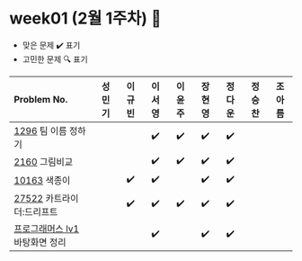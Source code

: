 
# week01 (2월 1주차) :pencil:

- 맞은 문제 :heavy_check_mark: 표기
- 고민한 문제 :mag: 표기


|Problem No.|성민기|이규빈|이서영|이윤주|장현영|정다운|정승찬|조아름|
|:-------------------------|:-----:|:-----:|:-----:|:-----:|:-----:|:-----:|:-----:|:-----:|
|[1296](https://www.acmicpc.net/problem/1296) 팀 이름 정하기|||:heavy_check_mark:|:heavy_check_mark:|:heavy_check_mark:|:heavy_check_mark:|||
|[2160](https://www.acmicpc.net/problem/2160) 그림비교|||:heavy_check_mark:|:heavy_check_mark:|:heavy_check_mark:|:heavy_check_mark:|||
|[10163](https://www.acmicpc.net/problem/10163) 색종이||:heavy_check_mark:|:heavy_check_mark:||:heavy_check_mark:|:heavy_check_mark:|||
|[27522](https://www.acmicpc.net/problem/27522) 카트라이더:드리프트||:heavy_check_mark:|:heavy_check_mark:|:heavy_check_mark:|:heavy_check_mark:|:heavy_check_mark:|||
|[프로그래머스 lv1](https://school.programmers.co.kr/learn/courses/30/lessons/161990) 바탕화면 정리|||:heavy_check_mark:||:heavy_check_mark:|:heavy_check_mark:|||
